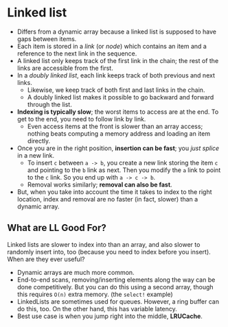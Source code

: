 # Linked list

* Differs from a dynamic array because a linked list is supposed to
  have gaps between items.
* Each item is stored in a *link* (or *node*) which contains an item
  and a reference to the next link in the sequence.
* A linked list only keeps track of the first link in the chain; the
  rest of the links are accessible from the first.
* In a *doubly linked list*, each link keeps track of both previous
  and next links.
    * Likewise, we keep track of both first and last links in the
      chain.
    * A doubly linked list makes it possible to go backward and forward
      through the list.
* **Indexing is typically slow**; the worst items to access are at the
  end. To get to the end, you need to follow link by link.
    * Even access items at the front is slower than an array access;
      nothing beats computing a memory address and loading an item
      directly.
* Once you are in the right position, **insertion can be fast**; you
  *just splice* in a new link.
    * To insert `c` between `a -> b`, you create a new link storing
      the item `c` and pointing to the `b` link as next. Then you
      modify the `a` link to point to the `c` link. So you end up with
      `a -> c -> b`.
    * Removal works similarly; **removal can also be fast**.
* But, when you take into account the time it takes to index to the
  right location, index and removal are no faster (in fact, slower)
  than a dynamic array.

## What are LL Good For?

Linked lists are slower to index into than an array, and also slower
to randomly insert into, too (because you need to index before you
insert). When are they ever useful?

* Dynamic arrays are much more common.
* End-to-end scans, removing/inserting elements along the way can be
  done competitively. But you can do this using a second array, though
  this requires `O(n)` extra memory. (the `select!` example)
* LinkedLists are sometimes used for queues. However, a ring buffer can
  do this, too. On the other hand, this has variable latency.
* Best use case is when you jump right into the middle, **LRUCache**.
